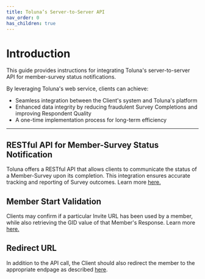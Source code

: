 ```yaml
---
title: Toluna’s Server-to-Server API
nav_order: 0
has_children: true
---
```


# Introduction

This guide provides instructions for integrating Toluna's server-to-server API for member-survey status notifications. 

By leveraging Toluna's web service, clients can achieve:

- Seamless integration between the Client's system and Toluna's platform
- Enhanced data integrity by reducing fraudulent Survey Completions and improving Respondent Quality
- A one-time implementation process for long-term efficiency



---

## RESTful API for Member-Survey Status Notification

Toluna offers a RESTful API that allows clients to communicate the status of a Member-Survey upon its completion. This integration ensures accurate tracking and reporting of Survey outcomes. Learn more [here.](/s2sClientRedirectGuide/general/memberSurveyStatus.html)

## Member Start Validation

Clients may confirm if a particular Invite URL has been used by a member, while also retrieving the GID value of that Member's Response. Learn more [here.](/s2sClientRedirectGuide/general/memberStartValidation.html)

## Redirect URL

In addition to the API call, the Client should also redirect the member to the appropriate endpage as described [here](/s2sClientRedirectGuide/general/redirectingMember.html).



